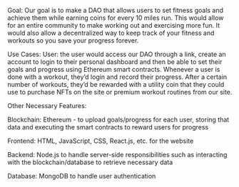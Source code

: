 Goal:
Our goal is to make a DAO that allows users to set fitness goals and achieve them while earning coins for every 10 miles run. This would allow for an entire community to make working out and exercising more fun. It would also allow a decentralized way to keep track of your fitness and workouts so you save your progress forever.

Use Cases:
User: the user would access our DAO through a link, create an account to login to their personal dashboard and then be able to set their goals and progress using Ethereum smart contracts. Whenever a user is done with a workout, they’d login and record their progress. After a certain number of workouts, they’d be rewarded with a utility coin that they could use to purchase NFTs on the site or premium workout routines from our site.

Other Necessary Features:

Blockchain:
Ethereum - to upload goals/progress for each user, storing that data and executing the smart contracts to reward users for progress

Frontend:
HTML, JavaScript, CSS, React.js, etc. for the website

Backend:
Node.js to handle server-side responsibilities such as interacting with the blockchain/database to retrieve necessary data

Database:
MongoDB to handle user authentication
